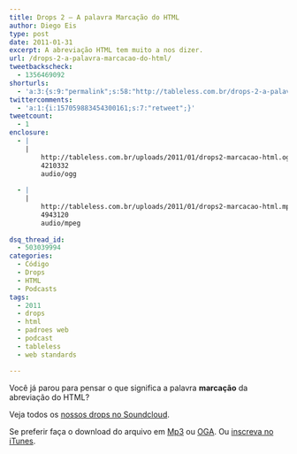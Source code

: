 ```yaml
---
title: Drops 2 – A palavra Marcação do HTML
author: Diego Eis
type: post
date: 2011-01-31
excerpt: A abreviação HTML tem muito a nos dizer.
url: /drops-2-a-palavra-marcacao-do-html/
tweetbackscheck:
  - 1356469092
shorturls:
  - 'a:3:{s:9:"permalink";s:58:"http://tableless.com.br/drops-2-a-palavra-marcacao-do-html";s:7:"tinyurl";s:26:"http://tinyurl.com/44g8zcf";s:4:"isgd";s:19:"http://is.gd/YMSnoP";}'
twittercomments:
  - 'a:1:{i:157059883454300161;s:7:"retweet";}'
tweetcount:
  - 1
enclosure:
  - |
    |
        http://tableless.com.br/uploads/2011/01/drops2-marcacao-html.oga
        4210332
        audio/ogg
        
  - |
    |
        http://tableless.com.br/uploads/2011/01/drops2-marcacao-html.mp3
        4943120
        audio/mpeg
        
dsq_thread_id:
  - 503039994
categories:
  - Código
  - Drops
  - HTML
  - Podcasts
tags:
  - 2011
  - drops
  - html
  - padroes web
  - podcast
  - tableless
  - web standards

---
```

Você já parou para pensar o que significa a palavra **marcação** da abreviação do HTML?

<!--audio controls> 
<source src="http://tableless.com.br/uploads/2011/01/drops2-marcacao-html.oga" type="audio/ogg" />
<source src="http://tableless.com.br/uploads/2011/01/drops2-marcacao-html.mp3" type="audio/mpeg" />
 Se preferir faça o download do arquivo em <a href="http://tableless.com.br/uploads/2011/01/drops2-marcacao-html.mp3" title="Audio: HTML5 já pode ser usado">Mp3</a> ou <a href="http://tableless.com.br/uploads/2011/01/drops2-marcacao-html.oga" title="Audio: HTML5 já pode ser usado">OGA</a>.
</audio-->



Veja todos os [nossos drops no Soundcloud][1].

Se preferir faça o download do arquivo em [Mp3][2] ou [OGA][3]. Ou [inscreva no iTunes][4].

 [1]: http://soundcloud.com/tableless
 [2]: http://tableless.com.br/uploads/2011/01/drops2-marcacao-html.mp3 "Audio: HTML5 já pode ser usado"
 [3]: http://tableless.com.br/uploads/2011/01/drops2-marcacao-html.oga "Audio: HTML5 já pode ser usado"
 [4]: http://itunes.apple.com/us/podcast/tableless-desenvolvimento/id73330789 "Drops do Tableless no iTunes."
